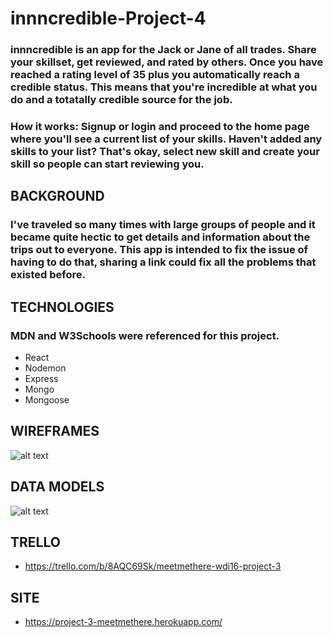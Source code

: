 # innncredible-Project-4

### innncredible is an app for the Jack or Jane of all trades. Share your skillset, get reviewed, and rated by others. Once you have reached a rating level of 35 plus you automatically reach a credible status. This means that you're incredible at what you do and a totatally credible source for the job. 

### How it works: Signup or login and proceed to the  home page where you'll see a current list of your skills. Haven't added any skills to your list? That's okay, select new skill and create your skill so people can start reviewing you. 

## BACKGROUND
### I've traveled so many times with large groups of people and it became quite hectic to get details and information about the trips out to everyone. This app is intended to fix the issue of having to do that, sharing a link could fix all the problems that existed before.

## TECHNOLOGIES
### MDN and W3Schools were referenced for this project. 
* React
* Nodemon
* Express
* Mongo
* Mongoose

## WIREFRAMES
![alt text](https://i.imgur.com/05iO1EY.jpg)

## DATA MODELS
![alt text](https://i.imgur.com/wvFzGfG.png)
## TRELLO

* https://trello.com/b/8AQC69Sk/meetmethere-wdi16-project-3

## SITE

* https://project-3-meetmethere.herokuapp.com/